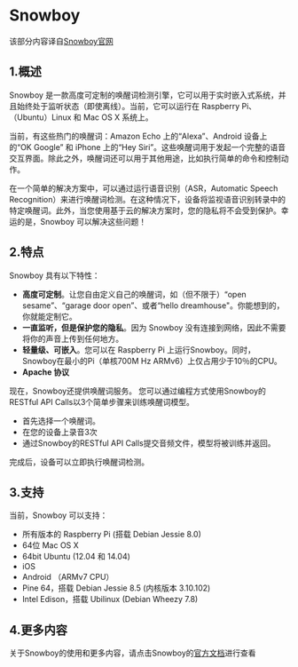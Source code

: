 # Snowboy
该部分内容译自[Snowboy官网][1]
## 1.概述
Snowboy 是一款高度可定制的唤醒词检测引擎，它可以用于实时嵌入式系统，并且始终处于监听状态（即使离线）。当前，它可以运行在 Raspberry Pi、（Ubuntu）Linux 和 Mac OS X 系统上。

当前，有这些热门的唤醒词：Amazon Echo 上的“Alexa”、Android 设备上的“OK Google” 和 iPhone 上的“Hey Siri”。这些唤醒词用于发起一个完整的语音交互界面。除此之外，唤醒词还可以用于其他用途，比如执行简单的命令和控制动作。

在一个简单的解决方案中，可以通过运行语音识别（ASR，Automatic Speech Recognition）来进行唤醒词检测。在这种情况下，设备将监视语音识别转录中的特定唤醒词。此外，当您使用基于云的解决方案时，您的隐私将不会受到保护。幸运的是，Snowboy 可以解决这些问题！

## 2.特点
Snowboy 具有以下特性：

*   **高度可定制**。让您自由定义自己的唤醒词，如（但不限于）“open sesame”、“garage door open”、或者“hello dreamhouse"。你能想到的，你就能定制它。
*   **一直监听，但是保护您的隐私**。因为 Snowboy 没有连接到网络，因此不需要将你的声音上传到任何地方。
*   **轻量级、可嵌入**。您可以在 Raspberry Pi 上运行Snowboy。同时，Snowboy在最小的Pi（单核700M Hz ARMv6）上仅占用少于10％的CPU。
*   **Apache 协议**

现在，Snowboy还提供唤醒词服务。 您可以通过编程方式使用Snowboy的RESTful API Calls以3个简单步骤来训练唤醒词模型。
*  首先选择一个唤醒词。
*  在您的设备上录音3次
*  通过Snowboy的RESTful API Calls提交音频文件，模型将被训练并返回。

完成后，设备可以立即执行唤醒词检测。

## 3.支持
当前，Snowboy 可以支持：

*   所有版本的 Raspberry Pi (搭载 Debian Jessie 8.0)
*   64位 Mac OS X
*   64bit Ubuntu (12.04 和 14.04)
*   iOS
*   Android （ARMv7 CPU）
*   Pine 64，搭载 Debian Jessie 8.5 (内核版本 3.10.102)
*   Intel Edison，搭载 Ubilinux (Debian Wheezy 7.8)

## 4.更多内容
关于Snowboy的使用和更多内容，请点击Snowboy的[官方文档][2]进行查看


  [1]: http://docs.kitt.ai/snowboy/#introduction
  [2]: http://docs.kitt.ai/snowboy/